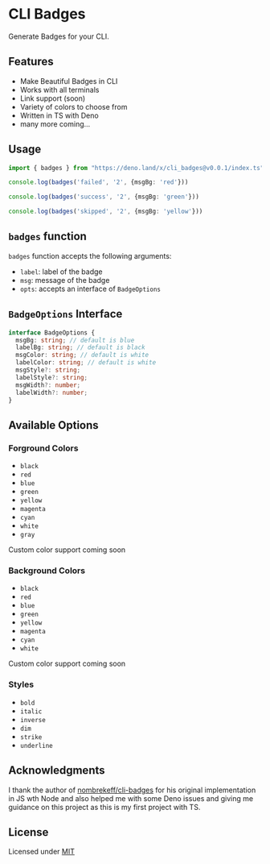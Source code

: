 # CLI Badges

Generate Badges for your CLI.

## Features
- Make Beautiful Badges in CLI
- Works with all terminals
- Link support (soon)
- Variety of colors to choose from
- Written in TS with Deno
- many more coming...

## Usage

```ts
import { badges } from "https://deno.land/x/cli_badges@v0.0.1/index.ts";

console.log(badges('failed', '2', {msgBg: 'red'}))

console.log(badges('success', '2', {msgBg: 'green'}))

console.log(badges('skipped', '2', {msgBg: 'yellow'}))
```

## `badges` function

`badges` function accepts the following arguments:

- `label`: label of the badge
- `msg`: message of the badge
- `opts`: accepts an interface of `BadgeOptions` 

## `BadgeOptions` Interface

```ts
interface BadgeOptions {
  msgBg: string; // default is blue
  labelBg: string; // default is black
  msgColor: string; // default is white
  labelColor: string; // default is white
  msgStyle?: string;
  labelStyle?: string;
  msgWidth?: number;
  labelWidth?: number;
}
```

## Available Options

### Forground Colors

- `black`
- `red`
- `blue`
- `green`
- `yellow`
- `magenta`
- `cyan`
- `white`
- `gray`

Custom color support coming soon

### Background Colors

- `black`
- `red`
- `blue`
- `green`
- `yellow`
- `magenta`
- `cyan`
- `white`

Custom color support coming soon

### Styles

- `bold`
- `italic`
- `inverse`
- `dim`
- `strike`
- `underline`

## Acknowledgments

I thank the author of [nombrekeff/cli-badges](https://github.com/nombrekeff/cli-badges) for his original implementation in JS wth Node and also helped me with some Deno issues and giving me guidance on this project as this is my first project with TS.

## License

Licensed under [MIT](LICENSE)
